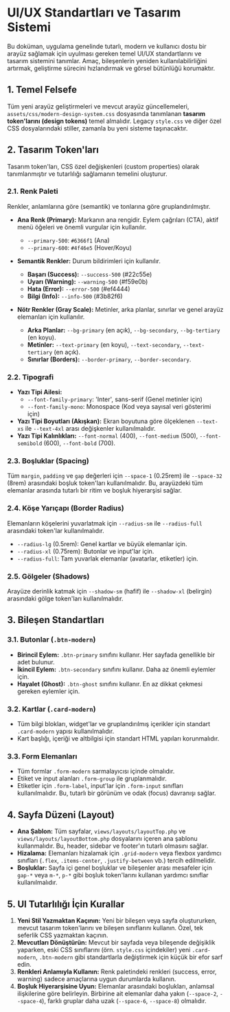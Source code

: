 # UI/UX Standartları ve Tasarım Sistemi

Bu doküman, uygulama genelinde tutarlı, modern ve kullanıcı dostu bir arayüz sağlamak için uyulması gereken temel UI/UX standartlarını ve tasarım sistemini tanımlar. Amaç, bileşenlerin yeniden kullanılabilirliğini artırmak, geliştirme sürecini hızlandırmak ve görsel bütünlüğü korumaktır.

## 1. Temel Felsefe

Tüm yeni arayüz geliştirmeleri ve mevcut arayüz güncellemeleri, `assets/css/modern-design-system.css` dosyasında tanımlanan **tasarım token'larını (design tokens)** temel almalıdır. Legacy `style.css` ve diğer özel CSS dosyalarındaki stiller, zamanla bu yeni sisteme taşınacaktır.

## 2. Tasarım Token'ları

Tasarım token'ları, CSS özel değişkenleri (custom properties) olarak tanımlanmıştır ve tutarlılığı sağlamanın temelini oluşturur.

### 2.1. Renk Paleti

Renkler, anlamlarına göre (semantik) ve tonlarına göre gruplandırılmıştır.

*   **Ana Renk (Primary):** Markanın ana rengidir. Eylem çağrıları (CTA), aktif menü öğeleri ve önemli vurgular için kullanılır.
    *   `--primary-500`: `#6366f1` (Ana)
    *   `--primary-600`: `#4f46e5` (Hover/Koyu)

*   **Semantik Renkler:** Durum bildirimleri için kullanılır.
    *   **Başarı (Success):** `--success-500` (#22c55e)
    *   **Uyarı (Warning):** `--warning-500` (#f59e0b)
    *   **Hata (Error):** `--error-500` (#ef4444)
    *   **Bilgi (Info):** `--info-500` (#3b82f6)

*   **Nötr Renkler (Gray Scale):** Metinler, arka planlar, sınırlar ve genel arayüz elemanları için kullanılır.
    *   **Arka Planlar:** `--bg-primary` (en açık), `--bg-secondary`, `--bg-tertiary` (en koyu).
    *   **Metinler:** `--text-primary` (en koyu), `--text-secondary`, `--text-tertiary` (en açık).
    *   **Sınırlar (Borders):** `--border-primary`, `--border-secondary`.

### 2.2. Tipografi

*   **Yazı Tipi Ailesi:**
    *   `--font-family-primary`: 'Inter', sans-serif (Genel metinler için)
    *   `--font-family-mono`: Monospace (Kod veya sayısal veri gösterimi için)
*   **Yazı Tipi Boyutları (Akışkan):** Ekran boyutuna göre ölçeklenen `--text-xs` ile `--text-4xl` arası değişkenler kullanılmalıdır.
*   **Yazı Tipi Kalınlıkları:** `--font-normal` (400), `--font-medium` (500), `--font-semibold` (600), `--font-bold` (700).

### 2.3. Boşluklar (Spacing)

Tüm `margin`, `padding` ve `gap` değerleri için `--space-1` (0.25rem) ile `--space-32` (8rem) arasındaki boşluk token'ları kullanılmalıdır. Bu, arayüzdeki tüm elemanlar arasında tutarlı bir ritim ve boşluk hiyerarşisi sağlar.

### 2.4. Köşe Yarıçapı (Border Radius)

Elemanların köşelerini yuvarlatmak için `--radius-sm` ile `--radius-full` arasındaki token'lar kullanılmalıdır.
*   `--radius-lg` (0.5rem): Genel kartlar ve büyük elemanlar için.
*   `--radius-xl` (0.75rem): Butonlar ve input'lar için.
*   `--radius-full`: Tam yuvarlak elemanlar (avatarlar, etiketler) için.

### 2.5. Gölgeler (Shadows)

Arayüze derinlik katmak için `--shadow-sm` (hafif) ile `--shadow-xl` (belirgin) arasındaki gölge token'ları kullanılmalıdır.

## 3. Bileşen Standartları

### 3.1. Butonlar (`.btn-modern`)
*   **Birincil Eylem:** `.btn-primary` sınıfını kullanır. Her sayfada genellikle bir adet bulunur.
*   **İkincil Eylem:** `.btn-secondary` sınıfını kullanır. Daha az önemli eylemler için.
*   **Hayalet (Ghost):** `.btn-ghost` sınıfını kullanır. En az dikkat çekmesi gereken eylemler için.

### 3.2. Kartlar (`.card-modern`)
*   Tüm bilgi blokları, widget'lar ve gruplandırılmış içerikler için standart `.card-modern` yapısı kullanılmalıdır.
*   Kart başlığı, içeriği ve altbilgisi için standart HTML yapıları korunmalıdır.

### 3.3. Form Elemanları
*   Tüm formlar `.form-modern` sarmalayıcısı içinde olmalıdır.
*   Etiket ve input alanları `.form-group` ile gruplanmalıdır.
*   Etiketler için `.form-label`, input'lar için `.form-input` sınıfları kullanılmalıdır. Bu, tutarlı bir görünüm ve odak (focus) davranışı sağlar.

## 4. Sayfa Düzeni (Layout)

*   **Ana Şablon:** Tüm sayfalar, `views/layouts/layoutTop.php` ve `views/layouts/layoutBottom.php` dosyalarını içeren ana şablonu kullanmalıdır. Bu, header, sidebar ve footer'ın tutarlı olmasını sağlar.
*   **Hizalama:** Elemanları hizalamak için `.grid-modern` veya flexbox yardımcı sınıfları (`.flex`, `.items-center`, `.justify-between` vb.) tercih edilmelidir.
*   **Boşluklar:** Sayfa içi genel boşluklar ve bileşenler arası mesafeler için `gap-*` veya `m-*`, `p-*` gibi boşluk token'larını kullanan yardımcı sınıflar kullanılmalıdır.

## 5. UI Tutarlılığı İçin Kurallar

1.  **Yeni Stil Yazmaktan Kaçının:** Yeni bir bileşen veya sayfa oluştururken, mevcut tasarım token'larını ve bileşen sınıflarını kullanın. Özel, tek seferlik CSS yazmaktan kaçının.
2.  **Mevcutları Dönüştürün:** Mevcut bir sayfada veya bileşende değişiklik yaparken, eski CSS sınıflarını (örn. `style.css` içindekiler) yeni `.card-modern`, `.btn-modern` gibi standartlarla değiştirmek için küçük bir efor sarf edin.
3.  **Renkleri Anlamıyla Kullanın:** Renk paletindeki renkleri (success, error, warning) sadece amaçlarına uygun durumlarda kullanın.
4.  **Boşluk Hiyerarşisine Uyun:** Elemanlar arasındaki boşlukları, anlamsal ilişkilerine göre belirleyin. Birbirine ait elemanlar daha yakın (`--space-2`, `--space-4`), farklı gruplar daha uzak (`--space-6`, `--space-8`) olmalıdır.